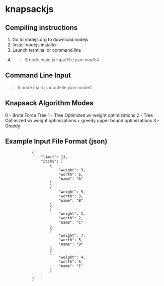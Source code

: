 knapsackjs
==========

Compiling instructions
-------------
1. Go to nodejs.org to download nodejs
2. Install nodejs installer
3. Launch terminal or command line
4. > $ node main.js inputFile.json mode#

Command Line Input
-------------
> $ node main.js inputFile.json mode#

Knapsack Algorithm Modes
-------------
0 - Brute Force Tree
1 - Tree Optimized w/ weight optimizations
2 - Tree Optimized w/ weight optimizations + greedy upper bound optimizations
3 - Greedy

Example Input File Format (json)
-------------
				{
				    "limit": 13,
				    "items": [
				        {
				            "weight": 3,
				            "worth": 6,
				            "name": "A"
				        },
				        {
				            "weight": 5,
				            "worth": 3,
				            "name": "B"
				        },
				        {
				            "weight": 1,
				            "worth": 2,
				            "name": "C"
				        },
				        {
				            "weight": 7,
				            "worth": 5,
				            "name": "D"
				        },
				        {
				            "weight": 4,
				            "worth": 5,
				            "name": "E"
				        }
				    ]
				}

